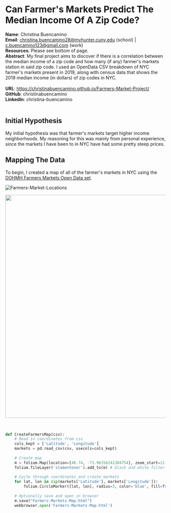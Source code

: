 # Can Farmer's Markets Predict The Median Income Of A Zip Code?

**Name**: Christina Buencamino<br>
**Email**: christina.buencamino28@myhunter.cuny.edu (school) | c.buencamino123@gmail.com (work)<br>
**Resources**: Please see bottom of page.<br>
**Abstract**: My final project aims to discover if there is a correlation between the median income of a zip code and how many (if any) farmer's markets station in said zip code. I used an OpenData CSV breakdown of NYC farmer's markets present in 2019, along with census data that shows the 2019 median income (in dollars) of zip codes in NYC.<br>
<br>
**URL**: https://christinabuencamino.github.io/Farmers-Market-Project/<br>
**GitHub**: christinabuencamino<br>
**LinkedIn**: christina-buencamino<br>
<br>
## Initial Hypothesis
My initial hypothesis was that farmer's markets target higher income neighborhoods. My reasoning for this was mainly from personal experience, since the markets I have been to in NYC have had some pretty steep prices.
<br>
## Mapping The Data
To begin, I created a map of all of the farmer's markets in NYC using the <a href url="https://data.cityofnewyork.us/dataset/DOHMH-Farmers-Markets/8vwk-6iz2/data">DOHMH Farmers Markets Open Data set</a>.

![Farmers-Market-Locations](https://user-images.githubusercontent.com/66935005/164956393-2ecf082a-17a7-4ed8-b624-539d243b601f.png)

<p align="center">
<img width="700px" src="https://github.com/christinabuencamino/Farmers-Market-Project/blob/5a0bb2f9641f48703e42edde42d42d9ae73a09df/Farmers-Market-Locations.png" />
</p><br>

```python
def CreateFarmersMap(csv):
    # Read in coordinates from csv
    cols_kept = ['Latitude', 'Longitude']
    markets = pd.read_csv(csv, usecols=cols_kept)
    
    # Create map
    m = folium.Map(location=[40.74, -73.96356241384754], zoom_start=11.5)
    folium.TileLayer('stamentoner').add_to(m) # black and white filter
    
    # Cycle through coordinates and create markets
    for lat, lon in zip(markets['Latitude'], markets['Longitude']):
        folium.CircleMarker([lat, lon], radius=3, color='blue', fill=True, fill_color='blue', fill_opacity=0.7).add_to(m)
    
    # Optionally save and open in browser
    m.save("Farmers-Markets-Map.html")
    webbrowser.open('Farmers-Markets-Map.html')
```

